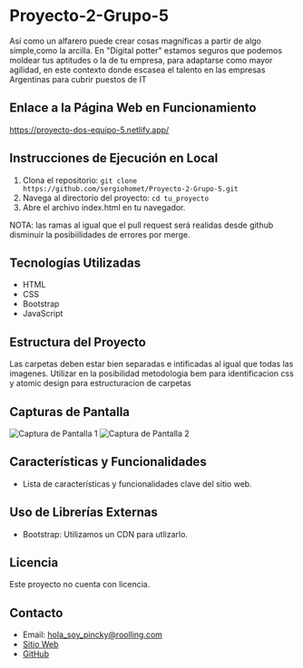 # Proyecto-2-Grupo-5

Así como un alfarero puede crear cosas magníficas a partir de algo simple,como la arcilla. En "Digital potter" estamos seguros que podemos moldear tus aptitudes o la de tu empresa, para adaptarse como mayor agilidad, en este contexto donde escasea el talento en las empresas Argentinas para cubrir puestos de IT

## Enlace a la Página Web en Funcionamiento

https://proyecto-dos-equipo-5.netlify.app/

## Instrucciones de Ejecución en Local

1. Clona el repositorio: `git clone https://github.com/sergiohomet/Proyecto-2-Grupo-5.git`
2. Navega al directorio del proyecto: `cd tu_proyecto`
3. Abre el archivo index.html en tu navegador.

NOTA: las ramas al igual que el pull request será realidas desde github disminuir la posibiilidades de errores por merge.


## Tecnologías Utilizadas

- HTML
- CSS
- Bootstrap
- JavaScript

## Estructura del Proyecto

Las carpetas deben estar bien separadas e intificadas al igual que todas las imagenes. Utilizar en la posibilidad metodologia bem para identificacion css y atomic design para estructuracion de carpetas

## Capturas de Pantalla

![Captura de Pantalla 1](/screenshots/screenshot1.png)
![Captura de Pantalla 2](/screenshots/screenshot2.png)

## Características y Funcionalidades

- Lista de características y funcionalidades clave del sitio web.

## Uso de Librerías Externas

- Bootstrap: Utilizamos un CDN para utlizarlo.

## Licencia

Este proyecto no cuenta con licencia.

## Contacto

- Email: hola_soy_pincky@roolling.com
- [Sitio Web](https://proyecto-dos-equipo-5.netlify.app/)
- [GitHub](https://github.com/sergiohomet/Proyecto-2-Grupo-5)